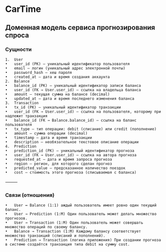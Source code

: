 # CarTime

## Доменная модель сервиса прогнозирования спроса


### Сущности    
	1.	User    
	•	user_id (PK) — уникальный идентификатор пользователя    
	•	email — логин (уникальный адрес электронной почты)  
	•	password_hash — хеш пароля  
	•	created_at — дата и время создания аккаунта     
	2.	Balance 
	•	balance_id (PK) — уникальный идентификатор записи баланса   
	•	user_id (FK → User.user_id) — ссылка на владельца баланса   
	•	amount — текущая сумма на балансе (decimal) 
	•	updated_at — дата и время последнего изменения баланса  
	3.	Transaction 
	•	tx_id (PK) — уникальный идентификатор транзакции    
	•	user_id (FK → User.user_id) — ссылка на пользователя, которому при надлежит транзакция  
	•	balance_id (FK → Balance.balance_id) — ссылка на баланс пользователя    
	•	tx_type — тип операции: debit (списание) или credit (пополнение)    
	•	amount — сумма операции (decimal)   
	•	timestamp — дата и время транзакции 
	•	description — необязательное текстовое описание операции    
	4.	Prediction  
	•	prediction_id (PK) — уникальный идентификатор прогноза  
	•	user_id (FK → User.user_id) — ссылка на автора прогноза 
	•	requested_at — дата и время запроса прогноза    
	•	region — регион, для которого сделан прогноз    
	•	predicted_value — предсказанное количество поездок  
	•	cost — стоимость этого прогноза (списываемая с баланса) 

⸻

### Связи (отношения)   
	•	User ↔ Balance (1:1) аждый пользователь имеет ровно один текущий баланс.        
	•	User → Prediction (1:М) Один пользователь может делать множество прогнозов. 
	•	User → Transaction (1:М) Один пользователь может совершать множество операций по своему балансу. 
	•	Balance → Transaction (1:М) Каждому балансу соответствует множество транзакций (списаний и пополнений). 
	•	Prediction → Transaction (логика приложения) При создании прогноза в системе создаётся транзакция типа debit на сумму cost.  